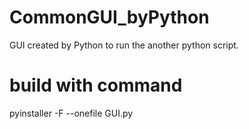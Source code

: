# CommonGUI_byPython
GUI created by Python to run the another python script.

# build with command 
pyinstaller -F --onefile GUI.py
